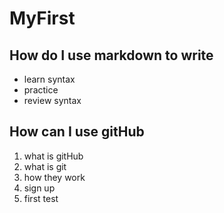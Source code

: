 # MyFirst

## How do I use markdown to write
* learn syntax
* practice
* review syntax

## How can I use gitHub
1. what is gitHub
2. what is git
3. how they work
4. sign up
5. first test 

